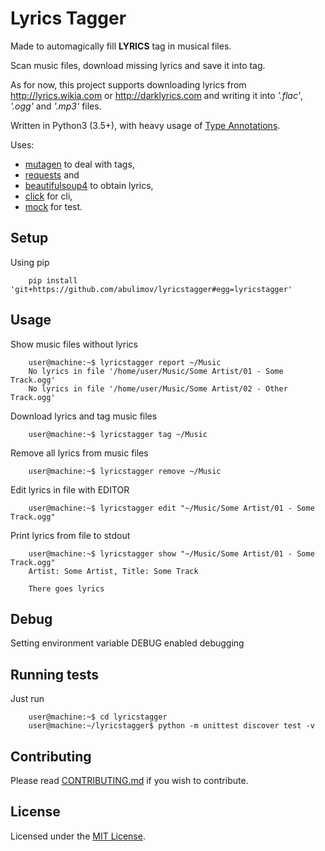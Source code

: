 # Lyrics Tagger

Made to automagically fill **LYRICS** tag in musical files.

Scan music files, download missing lyrics and save it into tag.

As for now, this project supports downloading lyrics from
http://lyrics.wikia.com or http://darklyrics.com and writing it into
*'.flac'*, *'.ogg'* and *'.mp3'* files.

Written in Python3 (3.5+), with heavy usage of [Type Annotations](https://www.python.org/dev/peps/pep-0484/).

Uses:
 * [mutagen](https://pypi.python.org/pypi/mutagen) to deal with tags,
 * [requests](https://pypi.python.org/pypi/requests) and
 * [beautifulsoup4](https://pypi.python.org/pypi/beautifulsoup4) to obtain lyrics,
 * [click](https://pypi.python.org/pypi/click) for cli,
 * [mock](https://docs.python.org/3/library/unittest.mock.html) for test.

## Setup

Using pip

        pip install 'git+https://github.com/abulimov/lyricstagger#egg=lyricstagger'

## Usage

Show music files without lyrics

        user@machine:~$ lyricstagger report ~/Music
        No lyrics in file '/home/user/Music/Some Artist/01 - Some Track.ogg'
        No lyrics in file '/home/user/Music/Some Artist/02 - Other Track.ogg'

Download lyrics and tag music files

        user@machine:~$ lyricstagger tag ~/Music

Remove all lyrics from music files

        user@machine:~$ lyricstagger remove ~/Music

Edit lyrics in file with EDITOR

        user@machine:~$ lyricstagger edit "~/Music/Some Artist/01 - Some Track.ogg"

Print lyrics from file to stdout

        user@machine:~$ lyricstagger show "~/Music/Some Artist/01 - Some Track.ogg"
        Artist: Some Artist, Title: Some Track

        There goes lyrics

## Debug

Setting environment variable DEBUG enabled debugging

## Running tests

Just run

        user@machine:~$ cd lyricstagger
        user@machine:~/lyricstagger$ python -m unittest discover test -v

## Contributing

Please read [CONTRIBUTING.md](https://github.com/abulimov/lyricstagger/blob/master/CONTRIBUTING.md) if you wish to contribute.

## License

Licensed under the [MIT License](http://opensource.org/licenses/MIT).
